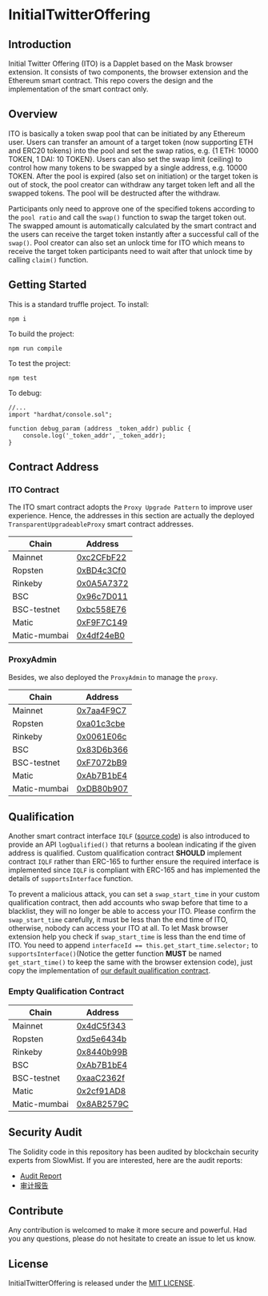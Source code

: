 # InitialTwitterOffering

## Introduction

Initial Twitter Offering (ITO) is a Dapplet based on the Mask browser extension. It consists of two components, the browser extension and the Ethereum smart contract. This repo covers the design and the implementation of the smart contract only.

## Overview

ITO is basically a token swap pool that can be initiated by any Ethereum user. Users can transfer an amount of a target token (now supporting ETH and ERC20 tokens) into the pool and set the swap ratios, e.g. {1 ETH: 10000 TOKEN, 1 DAI: 10 TOKEN}. Users can also set the swap limit (ceiling) to control how many tokens to be swapped by a single address, e.g. 10000 TOKEN. After the pool is expired (also set on initiation) or the target token is out of stock, the pool creator can withdraw any target token left and all the swapped tokens. The pool will be destructed after the withdraw.

Participants only need to approve one of the specified tokens according to the `pool ratio` and call the `swap()` function to swap the target token out. The swapped amount is automatically calculated by the smart contract and the users can receive the target token instantly after a successful call of the `swap()`. Pool creator can also set an unlock time for ITO which means to receive the target token participants need to wait after that unlock time by calling `claim()` function.

## Getting Started

This is a standard truffle project.
To install:
```
npm i
```
To build the project:
```
npm run compile
```

To test the project:
```
npm test
```

To debug:
```solidity
//...
import "hardhat/console.sol";

function debug_param (address _token_addr) public {
    console.log('_token_addr', _token_addr);
}
```

## Contract Address

### ITO Contract

The ITO smart contract adopts the `Proxy Upgrade Pattern` to improve user experience. Hence, the addresses in this section are actually the deployed `TransparentUpgradeableProxy` smart contract addresses.

| Chain | Address |
| ----- | ------- |
| Mainnet | [0xc2CFbF22](https://etherscan.io/address/0xc2CFbF22d6Dc87D0eE18d38d73733524c109Ff46) |
| Ropsten | [0xBD4c3Cf0](https://ropsten.etherscan.io/address/0xBD4c3Cf084B6F4d25430Ee5d44436e860Cc58Ee4) |
| Rinkeby | [0x0A5A7372](https://rinkeby.etherscan.io/address/0x0A5A7372eDf3349C46ea5E58A887BA7337fdF261) |
| BSC | [0x96c7D011](https://bscscan.com/address/0x96c7D011cdFD467f551605f0f5Fce279F86F4186) |
| BSC-testnet | [0xbc558E76](https://testnet.bscscan.com/address/0xbc558E7683F79FAAE236c1083671396cbB2Ac242) |
| Matic | [0xF9F7C149](https://polygonscan.com/address/0xF9F7C1496c21bC0180f4B64daBE0754ebFc8A8c0) |
| Matic-mumbai | [0x4df24eB0](https://polygon-explorer-mumbai.chainstacklabs.com/address/0x4df24eB095A73CeCDe7c89233CeE1efCc7C1c685) |

### ProxyAdmin

Besides, we also deployed the `ProxyAdmin` to manage the `proxy`.

| Chain | Address |
| ----- | ------- |
| Mainnet | [0x7aa4F9C7](https://etherscan.io/address/0x7aa4F9C72985Da8309aa97894070Dd855E63C544) |
| Ropsten | [0xa01c3cbe](https://ropsten.etherscan.io/address/0xa01c3cbeF7088cb4d22a990E1356F39bce7Ca3f2) |
| Rinkeby | [0x0061E06c](https://rinkeby.etherscan.io/address/0x0061E06c9f640a03C4981f43762d2AE5e03873c5) |
| BSC | [0x83D6b366](https://bscscan.com/address/0x83D6b366f21e413f214EB077D5378478e71a5eD2) |
| BSC-testnet | [0xF7072bB9](https://testnet.bscscan.com/address/0xF7072bB93458250E38C6c4523882C6e2b5fe8ec0) |
| Matic | [0xAb7B1bE4](https://polygonscan.com/address/0xAb7B1bE4233A04e5C43a810E75657ECED8E5463B) |
| Matic-mumbai | [0xDB80b907](https://polygon-explorer-mumbai.chainstacklabs.com/address/0xDB80b9076F24EEee87425Fe70eA64222d9bD6A2a) |


## Qualification

Another smart contract interface `IQLF` ([source code](https://github.com/DimensionDev/InitialTwitterOffering/blob/master/contracts/IQLF.sol)) is also introduced to provide an API `logQualified()` that returns a boolean indicating if the given address is qualified. Custom qualification contract **SHOULD** implement contract `IQLF` rather than ERC-165 to further ensure the required interface is implemented since `IQLF` is compliant with ERC-165 and has implemented the details of `supportsInterface` function.

To prevent a malicious attack, you can set a `swap_start_time` in your custom qualification contract, then add accounts who swap before that time to a blacklist, they will no longer be able to access your ITO. Please confirm the `swap_start_time` carefully, it must be less than the end time of ITO, otherwise, nobody can access your ITO at all. To let Mask browser extension help you check if `swap_start_time` is less than the end time of ITO. You need to append `interfaceId == this.get_start_time.selector;` to `supportsInterface()`(Notice the getter function **MUST** be named `get_start_time()` to keep the same with the browser extension code), just copy the implementation of [our default qualification contract](https://github.com/DimensionDev/InitialTwitterOffering/blob/master/contracts/qualification.sol).

### Empty Qualification Contract

| Chain | Address |
| ----- | ------- |
| Mainnet | [0x4dC5f343](https://etherscan.io/address/0x4dC5f343Fe57E4fbDA1B454d125D396A3181272c) |
| Ropsten | [0xd5e6434b](https://ropsten.etherscan.io/address/0xd5e6434bde165062b3d9572DEFd6393c7B3E2902) |
| Rinkeby | [0x8440b99B](https://rinkeby.etherscan.io/address/0x8440b99B1Df5D4B61957c8Ce0a199487Be3De270) |
| BSC | [0xAb7B1bE4](https://bscscan.com/address/0xAb7B1bE4233A04e5C43a810E75657ECED8E5463B) |
| BSC-testnet | [0xaaC2362f](https://testnet.bscscan.com/address/0xaaC2362f2DC523E9B37B1EE2eA57110e1Bd63F59) |
| Matic | [0x2cf91AD8](https://polygonscan.com/address/0x2cf91AD8C175305EBe6970Bd8f81231585EFbd77) |
| Matic-mumbai | [0x8AB2579C](https://polygon-explorer-mumbai.chainstacklabs.com/address/0x8AB2579C91E4f1688e1787288d969450BF6d478d) |

## Security Audit

The Solidity code in this repository has been audited by blockchain security experts from SlowMist. If you are interested, here are the audit reports:
- [Audit Report](audits/SlowMist_Audit_Report_English.pdf) 
- [审计报告](audits/SlowMist_Audit_Report_Chinese.pdf) 

## Contribute

Any contribution is welcomed to make it more secure and powerful. Had you any questions, please do not hesitate to create an issue to let us know.

## License
InitialTwitterOffering is released under the [MIT LICENSE](LICENSE).
